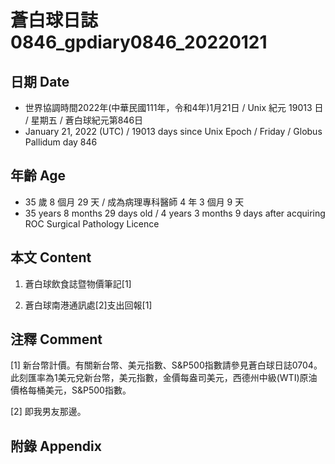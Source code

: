 [_metadata_:encoding]: - "utf-8"
[_metadata_:language]: - "zh-Hant-TW"
[_metadata_:fileformat]: - "markdown"
[_metadata_:MIME_type]: - "text/plain"
[_metadata_:markdown_version]: - "commonmark version 0.30"
[_metadata_:markdown_spec]: - "https://spec.commonmark.org/0.30/"

# 蒼白球日誌0846_gpdiary0846_20220121 #

## 日期 Date ##

* 世界協調時間2022年(中華民國111年，令和4年)1月21日 / Unix 紀元 19013 日 / 星期五 / 蒼白球紀元第846日
* January 21, 2022 (UTC) / 19013 days since Unix Epoch / Friday / Globus Pallidum day 846

## 年齡 Age ##

* 35 歲 8 個月 29 天 / 成為病理專科醫師 4 年 3 個月 9 天
* 35 years 8 months 29 days old / 4 years 3 months 9 days after acquiring ROC Surgical Pathology Licence

## 本文 Content ##

1. 蒼白球飲食誌暨物價筆記[1]

    
2. 蒼白球南港通訊處[2]支出回報[1]

    

## 注釋 Comment ##

[1] 新台幣計價。有關新台幣、美元指數、S&P500指數請參見蒼白球日誌0704。此刻匯率為1美元兌新台幣，美元指數，金價每盎司美元，西德州中級(WTI)原油價格每桶美元，S&P500指數。


[2] 即我男友那邊。



## 附錄 Appendix ##

